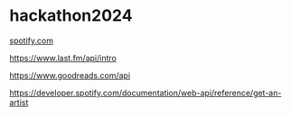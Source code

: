 # hackathon2024

[spotify.com](https://developer.spotify.com/documentation/web-api)

https://www.last.fm/api/intro  

https://www.goodreads.com/api

https://developer.spotify.com/documentation/web-api/reference/get-an-artist
